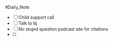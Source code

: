 #Daily_Note
- [ ] Child support call
- [ ] Talk to bj
- [ ] No stupid question podcast site for citations 
- [ ] 